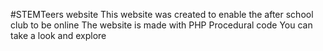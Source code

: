 #STEMTeers website
This website was created to enable the after school club to be online
The website is made with PHP Procedural code
You can take a look and explore
